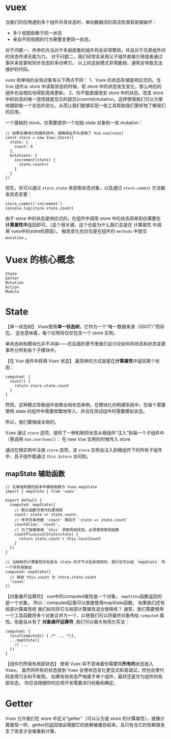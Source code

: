# vuex

当我们的应用遇到多个组件共享状态时，单向数据流的简洁性很容易被破坏：

- 多个视图依赖于同一状态
- 来自不同视图的行为需要变更同一状态。

对于问题一，传参的方法对于多层嵌套的组件将会非常繁琐，并且对于兄弟组件间的状态传递无能为力。
对于问题二，我们经常会采用父子组件直接引用或者通过事件来变更和同步状态的多份拷贝。
以上的这些模式非常脆弱，通常会导致无法维护的代码。

vuex 和单纯的全局对象有以下两点不同：
1、Vuex 的状态存储是响应式的。当 Vue 组件从 store 中读取状态的时候，若 store 中的状态发生变化，那么响应的组件也会相应地得到高效更新。
2、你不能直接改变 store 中的状态。改变 store 中的状态的唯一途径就是显示的提交(commit)mutation。这样使得我们可以方便地跟踪每一个状态的变化，从而让我们能够实现一些工具帮助我们更好地了解我们的应用。

一个基础的 store。仅需要提供一个初始 state 对象和一些 mutation：
```
// 如果在模块化构建系统中，请确保在开头调用了 Vue.use(vuex)
const store = new Vuex.Store({
  state: {
    count: 0
  },
  mutations: {
    increment(state) {
      state.count++
    }
  }
})
```

现在，你可以通过 `store.state` 来获取状态对象，以及通过 `store.commit` 方法触发状态变更：
```
store.commit('increment')
console.log(store.state.count)
```

由于 store 中的状态是响应式的，在组件中调用 store 中的状态简单到仅需要在 **计算属性中**返回即可。（这个很关键，这个也是为什么我们总是在 计算属性 中调用 vuex中的state的原因）。
触发变化也仅仅是在组件的 `methods` 中提交 `mutation` 。

# Vuex 的核心概念
```
State
Getter
Mutation
Action
Module
```

# State
【单一状态树】
Vuex使用**单一状态树**，它作为一个“唯一数据来源（SSOT）”而存在。
这也意味着，每个应用将仅仅包含一个 store 实例。

单状态树和模块化并不冲突——在后面的章节里我们会讨论如何将状态和状态变更事件分布到各个子模块中。

【在 Vue 组件中获得 Vuex 状态】
最简单的方式就是在**计算属性**中返回某个状态：
```
computed: {
  count() {
    return store.state.count
  }
}
```

然而，这种模式导致组件依赖全局状态单例。在模块化的构建系统中，在每个需要使用 state 的组件中需要频繁地导入，并且在测试组件时需要模拟状态。

所以，我们要搞成全局的。

Vuex 通过 `store` 选项，提供了一种机制将状态从根组件“注入”到每一个子组件中（需调用 `Vue.use(Vuex)`）：
在 new Vue 实例的时候传入 store 

通过在根实例中注册 `store` 选项，该 `store` 实例会注入到根组件下的所有子组件中，且子组件能通过 `this.$store` 访问到。

## mapState 辅助函数
```
// 在单独构建的版本中辅助函数为 Vuex.mapState
import { mapState } from 'vuex'

export default {
  computed: mapState({
    // 箭头函数可使代码更简练
    count: state => state.count,
    // 传字符串参数 'count' 等同于 `state => state.count`
    countAlias: 'count',
    // 为了能够使用 `this` 获取局部状态，必须使用常规函数
    countPlusLocalState(state) {
      return state.count + this.localCount
    }
  })
}

// 当映射的计算属性的名称与 state 的子节点名称相同时，我们也可以给 `mapState` 传一个字符串数组
computed: mapState([
  // 映射 this.count 为 store.state.count
  'count'
])
```

【对象展开运算符】
vue中的computed属性是一个对象。
`mapState`函数返回的是一个对象。
所以：computed后面可以直接使用mapState函数。
如果我们还有局部计算属性呢
我们如何将它与局部计算属性混合使用呢？
通常，我们需要使用一个工具函数将多个对象合并为一个，以使我们可以将最终对象传给 `computed` 属性。但是自从有了 **对象展开运算符** ,我们可以极大地简化写法：
```
computed: {
  localComputed() { /* ... */},
  ...mapState({
    // ...
  })
}
```

【组件仍然保有局部状态】
使用 Vuex 并不意味着你需要将**所有的**状态放入 Vuex。
虽然将所有的状态放到 Vuex 会使状态变化更显式和易调试，但也会使代码变得冗长和不直观。
如果有些状态严格属于单个组件，最好还是作为组件的局部状态。
你应该根据你的应用开发需要进行权衡和确定。

# Getter
Vuex 允许我们在 store 中定义“getter”（可以认为是 store 的计算属性）。就像计算属性一样，getter的返回值会根据它的依赖被缓存起来，且只有当它的依赖值发生了改变才会被重新计算。
